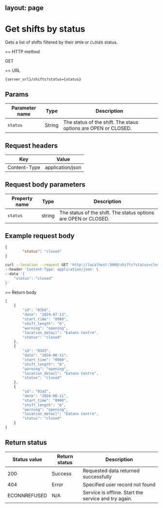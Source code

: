 layout: page
---

# Get shifts by status

Gets a list of shifts filtered by their `OPEN` or `CLOSED` status.

== HTTP method

GET

== URL

```shell
{server_url}/shifts?status={status}
```

## Params

| Parameter name | Type | Description |
| -------------- | ------ | ------------ |
| `status` | String | The status of the shift. The staus options are OPEN or CLOSED. |

## Request headers

| Key | Value |
|---|---|
| Content-Type | application/json |

## Request body parameters

| Property name | Type | Description |
| ------------- | ----------- | ----------- |
| `status` | string | The status of the shift. The status options are OPEN or CLOSED.  |

## Example request body

```json
{
        "status": "closed"
}
```

```bash
curl --location --request GET 'http://localhost:3000/shifts?status=closed' \
--header 'Content-Type: application/json' \
--data '{
    "status": "closed"
}'
```

== Return body

```js
[
    {
        "id": "03b6",
        "date": "2024-07-13",
        "start_time": "0900",
        "shift_length": "6",
        "warning": "opening",
        "location_detail": "Eatons Centre",
        "status": "closed"
    },
    {
        "id": "03d3",
        "date": "2024-06-11",
        "start_time": "0900",
        "shift_length": "6",
        "warning": "opening",
        "location_detail": "Eatons Centre",
        "status": "closed"
    },
    {
        "id": "81a2",
        "date": "2024-06-11",
        "start_time": "0900",
        "shift_length": "6",
        "warning": "opening",
        "location_detail": "Eatons Centre",
        "status": "closed"
    }
]
```

## Return status

| Status value | Return status | Description |
| ------------- | ----------- | ----------- |
| 200 | Success | Requested data returned successfully |
| 404 | Error | Specified user record not found |
|  ECONNREFUSED | N/A | Service is offline. Start the service and try again. |
